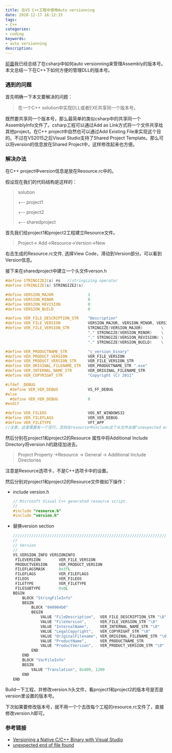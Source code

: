 ```yaml
---
title: 在VS C++工程中使用Auto versionning
date: 2018-12-17 16:12:33
tags:
- C++
categories:
- coding
keywords:
- auto versionning
description:
---
```


[前面](https://bygeek.cn/2018/04/04/automatic-versionning-in-visual-studio/)我已经总结了在csharp中如何auto versionning来管理Assembly的版本号。本文总结一下在C++下如何方便的管理DLL的版本号。

<!--more-->

### 遇到的问题

首先明确一下本文要解决的问题：

> 在一个C++ solution中实现DLL或者EXE共享同一个版本号。

既然要共享同一个版本号，那么最简单的类似csharp中的共享同一个AssemblyInfo文件了。csharp工程可以通过Add as Link方式将一个文件共享给其他project。在C++ project中自然也可以通过Add Existing File来实现这个目的。不过在VS2015之后Visual Studio支持了Shared Project Template。那么可以将version的信息放在Shared Project中，这样修改起来也方便。

### 解决办法

在C++ project中version信息是放在Resource.rc中的。

假设现在我们的代码结构是这样的：

> solution
>
> +-- project1
>
> +-- project2
>
> +-- sharedproject

首先我们给project1和project2工程建立Resource文件。

> Project-> Add->Resource->Version->New

右击生成的Resource.rc文件, 选择View Code，滑动到Version部分。可以看到Version信息。

接下来在sharedproject中建立一个头文件verson.h

```c++
#define STRINGIZE2(s) #s   //stringizing operator
#define STRINGIZE(s) STRINGIZE2(s)

#define VERSION_MAJOR               1
#define VERSION_MINOR               0
#define VERSION_REVISION            0
#define VERSION_BUILD               0

#define VER_FILE_DESCRIPTION_STR    "Description"
#define VER_FILE_VERSION            VERSION_MAJOR, VERSION_MINOR, VERSION_REVISION, VERSION_BUILD
#define VER_FILE_VERSION_STR        STRINGIZE(VERSION_MAJOR)        \
                                    "." STRINGIZE(VERSION_MINOR)    \
                                    "." STRINGIZE(VERSION_REVISION) \
                                    "." STRINGIZE(VERSION_BUILD)    \

#define VER_PRODUCTNAME_STR         "c_version_binary"
#define VER_PRODUCT_VERSION         VER_FILE_VERSION
#define VER_PRODUCT_VERSION_STR     VER_FILE_VERSION_STR
#define VER_ORIGINAL_FILENAME_STR   VER_PRODUCTNAME_STR ".exe"
#define VER_INTERNAL_NAME_STR       VER_ORIGINAL_FILENAME_STR
#define VER_COPYRIGHT_STR           "Copyright (C) 2011"

#ifdef _DEBUG
  #define VER_VER_DEBUG             VS_FF_DEBUG
#else
  #define VER_VER_DEBUG             0
#endif

#define VER_FILEOS                  VOS_NT_WINDOWS32
#define VER_FILEFLAGS               VER_VER_DEBUG
#define VER_FILETYPE                VFT_APP
//注意，这里需要有一个空行，否则在resource中include这个头文件会报"unexpected end of file"错误

```

然后分别在project1和project2的Resource 属性中将Additional Include Directory将version.h的路径加进去。

> Project Property ->Resource -> General -> Additional Include Directories

注意是Resource选项卡，不是C++选项卡中的设置。

然后分别对project1和project2的Resource文件做如下操作：

- include version.h

  ```cpp
  // Microsoft Visual C++ generated resource script.
  //
  #include "resource.h"
  #include "version.h"
  ```

- 替换version section

  ```cpp
  /////////////////////////////////////////////////////////////////////////////
  //
  // Version
  //
  VS_VERSION_INFO VERSIONINFO
   FILEVERSION        VER_FILE_VERSION
   PRODUCTVERSION     VER_PRODUCT_VERSION
   FILEFLAGSMASK      0x3fL
   FILEFLAGS          VER_FILEFLAGS
   FILEOS             VER_FILEOS
   FILETYPE           VER_FILETYPE
   FILESUBTYPE        0x0L
  BEGIN
      BLOCK "StringFileInfo"
      BEGIN
          BLOCK "040904b0"
          BEGIN
              VALUE "FileDescription",  VER_FILE_DESCRIPTION_STR "\0"
              VALUE "FileVersion",      VER_FILE_VERSION_STR "\0"
              VALUE "InternalName",     VER_INTERNAL_NAME_STR "\0"
              VALUE "LegalCopyright",   VER_COPYRIGHT_STR "\0"
              VALUE "OriginalFilename", VER_ORIGINAL_FILENAME_STR "\0"
              VALUE "ProductName",      VER_PRODUCTNAME_STR
              VALUE "ProductVersion",   VER_PRODUCT_VERSION_STR "\0"
          END
      END
      BLOCK "VarFileInfo"
      BEGIN
          VALUE "Translation", 0x409, 1200
      END
  END
  ```

Build一下工程，并修改version.h头文件，看project1和project2的版本号是否是version里设置的版本号。

下次如果要修改版本号，就不用一个个去改每个工程的resource.rc文件了，直接修改version.h即可。



### 参考链接

- [Versioning a Native C/C++ Binary with Visual Studio](https://www.zachburlingame.com/2011/02/versioning-a-native-cc-binary-with-visual-studio/)
- [unexpected end of file found](http://www.cplusplus.com/forum/windows/64819/)

